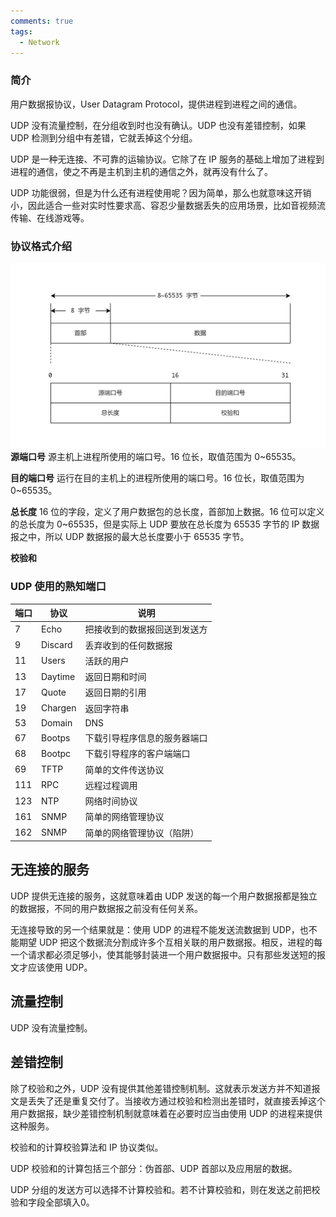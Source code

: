 ```yaml
---
comments: true
tags:
  - Network
---
```

### 简介

用户数据报协议，User Datagram Protocol，提供进程到进程之间的通信。

UDP 没有流量控制，在分组收到时也没有确认。UDP 也没有差错控制，如果 UDP 检测到分组中有差错，它就丢掉这个分组。

UDP 是一种无连接、不可靠的运输协议。它除了在 IP 服务的基础上增加了进程到进程的通信，使之不再是主机到主机的通信之外，就再没有什么了。

UDP 功能很弱，但是为什么还有进程使用呢？因为简单，那么也就意味这开销小，因此适合一些对实时性要求高、容忍少量数据丢失的应用场景，比如音视频流传输、在线游戏等。

### 协议格式介绍

![](../LocalFile/Picture/用户数据报的格式.png)
**源端口号** 源主机上进程所使用的端口号。16 位长，取值范围为 0~65535。

**目的端口号** 运行在目的主机上的进程所使用的端口号。16 位长，取值范围为 0~65535。

**总长度** 16 位的字段，定义了用户数据包的总长度，首部加上数据。16 位可以定义的总长度为 0~65535，但是实际上 UDP 要放在总长度为 65535 字节的 IP 数据报之中，所以 UDP 数据报的最大总长度要小于 65535 字节。

**校验和** 

### UDP 使用的熟知端口

| 端口  | 协议      | 说明             |
| --- | ------- | -------------- |
| 7   | Echo    | 把接收到的数据报回送到发送方 |
| 9   | Discard | 丢弃收到的任何数据报     |
| 11  | Users   | 活跃的用户          |
| 13  | Daytime | 返回日期和时间        |
| 17  | Quote   | 返回日期的引用        |
| 19  | Chargen | 返回字符串          |
| 53  | Domain  | DNS            |
| 67  | Bootps  | 下载引导程序信息的服务器端口 |
| 68  | Bootpc  | 下载引导程序的客户端端口   |
| 69  | TFTP    | 简单的文件传送协议      |
| 111 | RPC     | 远程过程调用         |
| 123 | NTP     | 网络时间协议         |
| 161 | SNMP    | 简单的网络管理协议      |
| 162 | SNMP    | 简单的网络管理协议（陷阱）  |

## 无连接的服务

UDP 提供无连接的服务，这就意味着由 UDP 发送的每一个用户数据报都是独立的数据报，不同的用户数据报之前没有任何关系。

无连接导致的另一个结果就是：使用 UDP 的进程不能发送流数据到 UDP，也不能期望 UDP 把这个数据流分割成许多个互相关联的用户数据报。相反，进程的每一个请求都必须足够小，使其能够封装进一个用户数据报中。只有那些发送短的报文才应该使用 UDP。

## 流量控制

UDP 没有流量控制。

## 差错控制

除了校验和之外，UDP 没有提供其他差错控制机制。这就表示发送方并不知道报文是丢失了还是重复交付了。当接收方通过校验和检测出差错时，就直接丢掉这个用户数据报，缺少差错控制机制就意味着在必要时应当由使用 UDP 的进程来提供这种服务。

校验和的计算校验算法和 IP 协议类似。

UDP 校验和的计算包括三个部分：伪首部、UDP 首部以及应用层的数据。

UDP 分组的发送方可以选择不计算校验和。若不计算校验和，则在发送之前把校验和字段全部填入0。